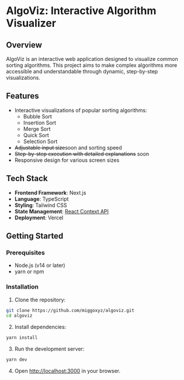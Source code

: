 # AlgoViz: Interactive Algorithm Visualizer

## Overview

AlgoViz is an interactive web application designed to visualize common sorting algorithms. This project aims to make complex algorithms more accessible and understandable through dynamic, step-by-step visualizations.

## Features

- Interactive visualizations of popular sorting algorithms:
  - Bubble Sort
  - Insertion Sort
  - Merge Sort
  - Quick Sort
  - Selection Sort
- ~~Adjustable input size~~soon and sorting speed
- ~~Step-by-step execution with detailed explanations~~ soon
- Responsive design for various screen sizes

## Tech Stack

- **Frontend Framework**: Next.js
- **Language**: TypeScript
- **Styling**: Tailwind CSS
- **State Management**: [React Context API](https://react.dev/learn/passing-data-deeply-with-context)
- **Deployment**: Vercel

## Getting Started

### Prerequisites

- Node.js (v14 or later)
- yarn or npm

### Installation

1. Clone the repository:

```bash
git clone https://github.com/miggoxyz/algoviz.git
cd algoviz
```

2. Install dependencies:

```bash
yarn install
```

3. Run the development server:

```bash
yarn dev
```

4. Open [http://localhost:3000](http://localhost:3000) in your browser.
